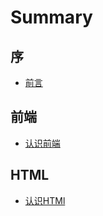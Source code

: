 # Summary

## 序

* [前言](README.md)

## 前端

* [认识前端](qian-duan/ren-shi-qian-duan.md)

## HTML

* [认识HTMl](html/ren-shi-html.md)

